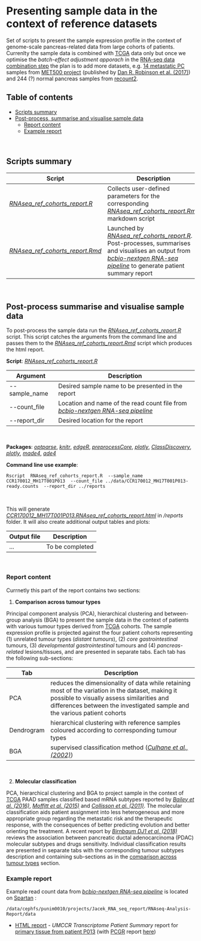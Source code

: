 # Presenting sample data in the context of reference datasets

Set of scripts to present the sample expression profile in the context of genome-scale pancreas-related data from large cohorts of patients. Currenlty the sample data is combined with [TCGA](https://cancergenome.nih.gov/) data only but once we optimise the *batch-effect adjustment apporach* in the [RNA-seq data combination step](https://github.com/umccr/RNA-seq-analysis/tree/master/readcount-analysis) the plan is to add more datasets, e.g. [14 metastatic PC](https://met500.path.med.umich.edu/datasets) samples from [MET500 project](https://met500.path.med.umich.edu/) (published by [Dan R. Robinson et al. (2017)](https://www-nature-com.ezp.lib.unimelb.edu.au/articles/nature23306)) and 244 (?) normal pancreas samples from [recount2](https://www.bioconductor.org/help/course-materials/2017/BioC2017/Day1/Workshops/RNAseq/doc/recount-workshop.html).


## Table of contents

<!-- vim-markdown-toc GFM -->
* [Scripts summary](#scripts-summary)
* [Post-process, summarise and visualise sample data](#post-process-summarise-and-visualise-sample-data)
  * [Report content](#report-content)
  * [Example report](#example-report)

<!-- vim-markdown-toc -->
<br>


## Scripts summary

Script | Description
------------ | ------------
*[RNAseq_ref_cohorts_report.R](RNAseq_ref_cohorts_report.R)* | Collects user-defined parameters for the corresponding *[RNAseq_ref_cohorts_report.Rmd](RNAseq_ref_cohorts_report.Rmd)* markdown script
*[RNAseq_ref_cohorts_report.Rmd](RNAseq_ref_cohorts_report.Rmd)* | Launched by *[RNAseq_ref_cohorts_report.R](RNAseq_ref_cohorts_report.R)*. Post-processes, summarises and visualises an output from *[bcbio-nextgen RNA-seq pipeline](https://bcbio-nextgen.readthedocs.io/en/latest/contents/pipelines.html#rna-seq)* to generate patient summary report
<br />


## Post-process summarise and visualise sample data

To post-process the sample data run the *[RNAseq_ref_cohorts_report.R](RNAseq_ref_cohorts_report.R)* script. This script catches the arguments from the command line and passes them to the *[RNAseq_ref_cohorts_report.Rmd](RNAseq_ref_cohorts_report.Rmd)* script which produces the html report.

**Script**: *[RNAseq_ref_cohorts_report.R](RNAseq_ref_cohorts_report.R)*

Argument | Description
------------ | ------------
--sample_name | Desired sample name to be presented in the report
--count_file | Location and name of the read count file from *[bcbio-nextgen RNA-seq pipeline](https://bcbio-nextgen.readthedocs.io/en/latest/contents/pipelines.html#rna-seq)*
--report_dir | Desired location for the report
<br />

**Packages**: *[optparse](https://cran.r-project.org/web/packages/optparse/optparse.pdf)*, *[knitr](https://cran.r-project.org/web/packages/knitr/knitr.pdf)*, *[edgeR](https://bioconductor.org/packages/release/bioc/html/edgeR.html)*, *[preprocessCore](https://www.bioconductor.org/packages/release/bioc/html/preprocessCore.html)*, *[plotly](https://plot.ly/r/)*, *[ClassDiscovery](https://cran.r-project.org/web/packages/ClassDiscovery/index.html)*, *[plotly](https://plot.ly/r/)*, *[made4](https://bioconductor.org/packages/release/bioc/html/made4.html)*, *[ade4](https://cran.r-project.org/web/packages/ade4/index.html)*
 
**Command line use example**:

```
Rscript  RNAseq_ref_cohorts_report.R  --sample_name CCR170012_MH17T001P013  --count_file ../data/CCR170012_MH17T001P013-ready.counts  --report_dir ../reports
```
<br>

This will generate *[CCR170012_MH17T001P013.RNAseq_ref_cohorts_report.html](../reports/CCR170012_MH17T001P013.RNAseq_ref_cohorts_report.html)* in */reports* folder. It will also create additional output tables and plots:

Output file | Description
------------ | -----------
... | To be completed
<br />

### Report content

Currnetly this part of the report contains two sections:

1. **Comparison across tumour types**

Principal component analysis (PCA), hierarchical clustering and between-group analysis (BGA) to present the sample data in the context of patients with various tumour types derived from [TCGA](https://cancergenome.nih.gov/) cohorts. The sample expression profile is projected against the four patient cohorts representing (1) unrelated tumour types (*distant tumours*), (2) *core gastrointestinal* tumours, (3) *developmental gastrointestinal* tumours and (4) *pancreas-related* lesions/tissues, and are presented in separate tabs. Each tab has the following sub-sections:

Tab | Description
------------ | -----------
PCA | reduces the dimensionality of data while retaining most of the variation in the dataset, making it possible to visually assess similarities and differences between the investigated sample and the various patient cohorts
Dendrogram | hierarchical clustering with reference samples coloured according to corresponding tumour types
BGA | supervised classification method (*[Culhane et al., (2002)](https://www.ncbi.nlm.nih.gov/pubmed/12490444)*)
<br />

2. **Molecular classification**

PCA, hierarchical clustering and BGA to project sample in the context of [TCGA](https://cancergenome.nih.gov/) PAAD samples classified based mRNA subtypes reported by *[Bailey et al. (2016)](https://www.ncbi.nlm.nih.gov/pubmed/26909576)*, *[Moffitt et al. (2015)](https://www.ncbi.nlm.nih.gov/pubmed/26343385)* and *[Collisson et al. (2011)](https://www.ncbi.nlm.nih.gov/pubmed/21460848)*. The molecular classification aids patient assignment into less heterogeneous and more appropriate group regarding the metastatic risk and the therapeutic response, with the consequences of better predicting evolution and better orienting the treatment. A recent report by *[Birnbaum DJ1 et al. (2018)](https://www.ncbi.nlm.nih.gov/pubmed/29499330)* reviews the association between pancreatic ductal adenocarcinoma (PDAC) molecular subtypes and drugs sensitivity. Individual classification results are presented in separate tabs with the corresponding tumour subtypes description and containing sub-sections as in the [comparison across tumour types](#report-content) section.
	

### Example report

Example read count data from *[bcbio-nextgen RNA-seq pipeline](https://bcbio-nextgen.readthedocs.io/en/latest/contents/pipelines.html#rna-seq)* is located on [Spartan](https://dashboard.hpc.unimelb.edu.au/) :

```
/data/cephfs/punim0010/projects/Jacek_RNA_seq_report/RNAseq-Analysis-Report/data
```

* [HTML report](../reports/CCR170012_MH17T001P013.RNAseq_ref_cohorts_report.html) - *UMCCR Transcriptome Patient Summary* report for [primary tissue from patient P013](https://trello.com/c/G8poK9Dr/1-mh17t001p013) (with [PCGR](https://github.com/sigven/pcgr) report [here](https://trello-attachments.s3.amazonaws.com/5922a4dd5c1330894b346463/5922a54934e9ac6f8ac3cefa/98961884a7ee9e0f03cdb6c39d27faf6/MH17T001P013_Tumor.pcgr.html))

